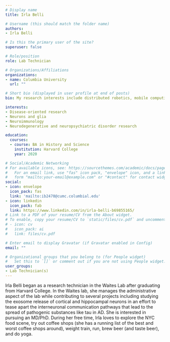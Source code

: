 ```yaml
---
# Display name
title: Irla Belli

# Username (this should match the folder name)
authors:
- Irla Belli

# Is this the primary user of the site?
superuser: false

# Role/position
role: Lab Technician

# Organizations/Affiliations
organizations:
- name: Columbia University
  url: ""

# Short bio (displayed in user profile at end of posts)
bio: My research interests include distributed robotics, mobile computing and programmable matter.

interests:
- Disease-oriented research
- Neurons and glia
- Neuroimmunology
- Neurodegenerative and neuropsychiatric disorder research

education:
  courses:
  - course: BA in History and Science
    institution: Harvard College
    year: 2020

# Social/Academic Networking
# For available icons, see: https://sourcethemes.com/academic/docs/page-builder/#icons
#   For an email link, use "fas" icon pack, "envelope" icon, and a link in the
#   form "mailto:your-email@example.com" or "#contact" for contact widget.
social:
- icon: envelope
  icon_pack: fas
  link: 'mailto:ib2470@cumc.columbial.edu'
- icon: linkedin
  icon_pack: fab
  link: https://www.linkedin.com/in/irla-belli-b69855165/
# Link to a PDF of your resume/CV from the About widget.
# To enable, copy your resume/CV to `static/files/cv.pdf` and uncomment the lines below.
# - icon: cv
#   icon_pack: ai
#   link: files/cv.pdf

# Enter email to display Gravatar (if Gravatar enabled in Config)
email: ""

# Organizational groups that you belong to (for People widget)
#   Set this to `[]` or comment out if you are not using People widget.
user_groups:
- Lab Technician(s)
---
```


Irla Belli began as a research technician in the Waites Lab after graduating from Harvard College. In the Waites lab, she manages the administrative aspect of the lab while contributing to several projects including studying the exosome release of cortical and hippocampal neurons in an effort to tease apart the interneuronal communication pathways that lead to the spread of pathogenic substances like tau in AD. She is interested in pursuing an MD/PhD. During her free time, Irla loves to explore the NYC food scene, try out coffee shops (she has a running list of the best and worst coffee shops around), weight train, run, brew beer (and taste beer), and do yoga. 
